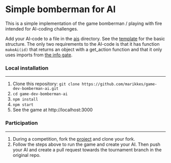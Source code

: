 # Simple bomberman for AI

This is a simple implementation of the game bomberman / playing with fire intended for AI-coding challenges.

Add your AI-code to a file in the [ais](public/ais) directory. See the [template](public/ais/template.js) for the basic structure. The only two requirements to the AI-code is that it has function `makeAi(id)` that returns an object with a get_action function and that it only uses imports from [the info gate](public/ai-info-gate.js).


### Local installation

------------
1. Clone this repository: ```git clone https://github.com/marikkes/game-dev-bomberman-ai.git```
2. ```cd game-dev-bomberman-ai```
3. ```npm install```
4. ```npm start```
5. See the game at http://localhost:3000

### Participation

------------
1. During a competition, fork the [project](https://github.com/acntech/game-dev-bomberman-ai) and clone your fork.
2. Follow the steps above to run the game and create your AI. Then push your AI and create a pull request towards the tournament branch in the original repo.
